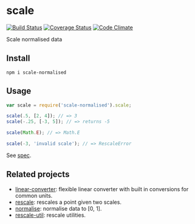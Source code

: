 # scale

[![Build Status](https://travis-ci.org/javiercejudo/scale.svg)](https://travis-ci.org/javiercejudo/scale)
[![Coverage Status](https://coveralls.io/repos/javiercejudo/scale/badge.svg?branch=master)](https://coveralls.io/r/javiercejudo/scale?branch=master)
[![Code Climate](https://codeclimate.com/github/javiercejudo/scale/badges/gpa.svg)](https://codeclimate.com/github/javiercejudo/scale)

Scale normalised data

## Install

    npm i scale-normalised

## Usage

```js
var scale = require('scale-normalised').scale;

scale(.5, [2, 4]); // => 3
scale(-.25, [-3, 5]); // => returns -5

scale(Math.E); // => Math.E

scale(-3, 'invalid scale'); // => RescaleError
```

See [spec](test/spec.js).

## Related projects

- [linear-converter](https://github.com/javiercejudo/linear-converter): flexible linear converter with built in conversions for common units.
- [rescale](https://github.com/javiercejudo/rescale): rescales a point given two scales.
- [normalise](https://github.com/javiercejudo/normalise): normalise data to [0, 1].
- [rescale-util](https://github.com/javiercejudo/rescale-util): rescale utilities.
